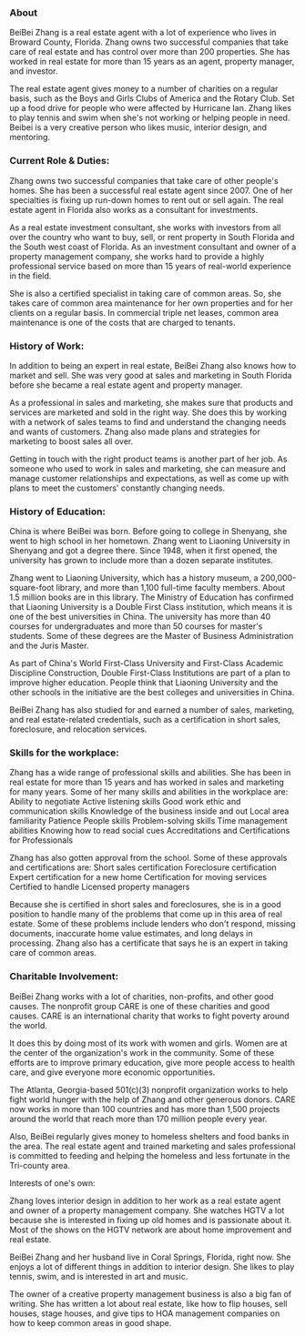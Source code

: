 ### About

BeiBei Zhang is a real estate agent with a lot of experience who lives in Broward County, Florida. Zhang owns two successful companies that take care of real estate and has control over more than 200 properties. She has worked in real estate for more than 15 years as an agent, property manager, and investor.

The real estate agent gives money to a number of charities on a regular basis, such as the Boys and Girls Clubs of America and the Rotary Club. Set up a food drive for people who were affected by Hurricane Ian. Zhang likes to play tennis and swim when she's not working or helping people in need. Beibei is a very creative person who likes music, interior design, and mentoring.

### Current Role & Duties:

Zhang owns two successful companies that take care of other people's homes. She has been a successful real estate agent since 2007. One of her specialties is fixing up run-down homes to rent out or sell again. The real estate agent in Florida also works as a consultant for investments.

As a real estate investment consultant, she works with investors from all over the country who want to buy, sell, or rent property in South Florida and the South west coast of Florida. As an investment consultant and owner of a property management company, she works hard to provide a highly professional service based on more than 15 years of real-world experience in the field.

She is also a certified specialist in taking care of common areas. So, she takes care of common area maintenance for her own properties and for her clients on a regular basis. In commercial triple net leases, common area maintenance is one of the costs that are charged to tenants.

### History of Work:

In addition to being an expert in real estate, BeiBei Zhang also knows how to market and sell. She was very good at sales and marketing in South Florida before she became a real estate agent and property manager.

As a professional in sales and marketing, she makes sure that products and services are marketed and sold in the right way. She does this by working with a network of sales teams to find and understand the changing needs and wants of customers. Zhang also made plans and strategies for marketing to boost sales all over.

Getting in touch with the right product teams is another part of her job. As someone who used to work in sales and marketing, she can measure and manage customer relationships and expectations, as well as come up with plans to meet the customers' constantly changing needs.

### History of Education:

China is where BeiBei was born. Before going to college in Shenyang, she went to high school in her hometown. Zhang went to Liaoning University in Shenyang and got a degree there. Since 1948, when it first opened, the university has grown to include more than a dozen separate institutes.

Zhang went to Liaoning University, which has a history museum, a 200,000-square-foot library, and more than 1,100 full-time faculty members. About 1.5 million books are in this library. The Ministry of Education has confirmed that Liaoning University is a Double First Class institution, which means it is one of the best universities in China. The university has more than 40 courses for undergraduates and more than 50 courses for master's students. Some of these degrees are the Master of Business Administration and the Juris Master.

As part of China's World First-Class University and First-Class Academic Discipline Construction, Double First-Class Institutions are part of a plan to improve higher education. People think that Liaoning University and the other schools in the initiative are the best colleges and universities in China.

BeiBei Zhang has also studied for and earned a number of sales, marketing, and real estate-related credentials, such as a certification in short sales, foreclosure, and relocation services.

### Skills for the workplace:

Zhang has a wide range of professional skills and abilities. She has been in real estate for more than 15 years and has worked in sales and marketing for many years. Some of her many skills and abilities in the workplace are:
Ability to negotiate
Active listening skills
Good work ethic and communication skills
Knowledge of the business inside and out
Local area familiarity
Patience
People skills
Problem-solving skills
Time management abilities
Knowing how to read social cues
Accreditations and Certifications for Professionals

Zhang has also gotten approval from the school. Some of these approvals and certifications are:
Short sales certification
Foreclosure certification
Expert certification for a new home
Certification for moving services
Certified to handle
Licensed property managers

Because she is certified in short sales and foreclosures, she is in a good position to handle many of the problems that come up in this area of real estate. Some of these problems include lenders who don't respond, missing documents, inaccurate home value estimates, and long delays in processing.
Zhang also has a certificate that says he is an expert in taking care of common areas.

### Charitable Involvement:

BeiBei Zhang works with a lot of charities, non-profits, and other good causes. The nonprofit group CARE is one of these charities and good causes. CARE is an international charity that works to fight poverty around the world.

It does this by doing most of its work with women and girls. Women are at the center of the organization's work in the community. Some of these efforts are to improve primary education, give more people access to health care, and give everyone more economic opportunities.

The Atlanta, Georgia-based 501(c)(3) nonprofit organization works to help fight world hunger with the help of Zhang and other generous donors. CARE now works in more than 100 countries and has more than 1,500 projects around the world that reach more than 170 million people every year.

Also, BeiBei regularly gives money to homeless shelters and food banks in the area. The real estate agent and trained marketing and sales professional is committed to feeding and helping the homeless and less fortunate in the Tri-county area.

Interests of one's own:

Zhang loves interior design in addition to her work as a real estate agent and owner of a property management company. She watches HGTV a lot because she is interested in fixing up old homes and is passionate about it. Most of the shows on the HGTV network are about home improvement and real estate.

BeiBei Zhang and her husband live in Coral Springs, Florida, right now. She enjoys a lot of different things in addition to interior design. She likes to play tennis, swim, and is interested in art and music.

The owner of a creative property management business is also a big fan of writing. She has written a lot about real estate, like how to flip houses, sell houses, stage houses, and give tips to HOA management companies on how to keep common areas in good shape.
